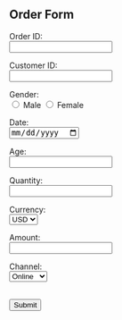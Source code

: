 
<!DOCTYPE html>
<html lang="en">
<head>
<meta charset="UTF-8">
<meta name="viewport" content="width=device-width, initial-scale=1.0">
<title>Order Form</title>
</head>
<body>

<h2>Order Form</h2>

<form id="orderForm">
  <label for="orderID">Order ID:</label><br>
  <input type="text" id="orderID" name="orderID"><br>
  
  <label for="customerID">Customer ID:</label><br>
  <input type="text" id="customerID" name="customerID"><br>
  
  <label for="gender">Gender:</label><br>
  <input type="radio" id="male" name="gender" value="Male">
  <label for="male">Male</label>
  <input type="radio" id="female" name="gender" value="Female">
  <label for="female">Female</label><br>
  
  <label for="date">Date:</label><br>
  <input type="date" id="date" name="date"><br>
  
  <label for="age">Age:</label><br>
  <input type="number" id="age" name="age" min="0"><br>
  
  <label for="quantity">Quantity:</label><br>
  <input type="number" id="quantity" name="quantity" min="1"><br>
  
  <label for="currency">Currency:</label><br>
  <select id="currency" name="currency">
    <option value="USD">USD</option>
    <option value="EUR">EUR</option>
    <option value="GBP">GBP</option>
  </select><br>
  
  <label for="amount">Amount:</label><br>
  <input type="number" id="amount" name="amount" min="0" step="0.01"><br>
  
  <label for="channel">Channel:</label><br>
  <select id="channel" name="channel">
    <option value="Online">Online</option>
    <option value="In-store">In-store</option>
    <option value="Phone">Phone</option>
  </select><br><br>
  
  <input type="submit" value="Submit">
</form>

</body>
</html>
